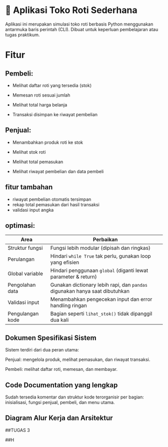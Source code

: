 # 🥐 Aplikasi Toko Roti Sederhana
Aplikasi ini merupakan simulasi toko roti berbasis Python menggunakan antarmuka baris perintah (CLI). Dibuat untuk keperluan pembelajaran atau tugas praktikum.

# Fitur

## Pembeli:
- Melihat daftar roti yang tersedia (stok)

- Memesan roti sesuai jumlah

- Melihat total harga belanja

- Transaksi disimpan ke riwayat pembelian

## Penjual:
- Menambahkan produk roti ke stok

- Melihat stok roti

- Melihat total pemasukan

- Melihat riwayat pembelian dan data pembeli

## fitur tambahan 
- riwayat pembelian otomatis tersimpan
- rekap total pemasukan dari hasil transaksi
- validasi input angka

## optimasi:
| Area             | Perbaikan                                                                   |
| ---------------- | --------------------------------------------------------------------------- |
| Struktur fungsi  | Fungsi lebih modular (dipisah dan ringkas)                                  |
| Perulangan       | Hindari `while True` tak perlu, gunakan loop yang efisien                   |
| Global variable  | Hindari penggunaan `global` (diganti lewat parameter & return)              |
| Pengolahan data  | Gunakan dictionary lebih rapi, dan `pandas` digunakan hanya saat dibutuhkan |
| Validasi input   | Menambahkan pengecekan input dan error handling ringan                      |
| Pengulangan kode | Bagian seperti `lihat_stok()` tidak dipanggil dua kali                      |


## Dokumen Spesifikasi Sistem
Sistem terdiri dari dua peran utama:

Penjual: mengelola produk, melihat pemasukan, dan riwayat transaksi.

Pembeli: melihat daftar roti, memesan, dan membayar.

## Code Documentation yang lengkap
Sudah tersedia komentar dan struktur kode terorganisir per bagian: inisialisasi, fungsi penjual, pembeli, dan menu utama.

## Diagram Alur Kerja dan Arsitektur



##TUGAS 3

##H
